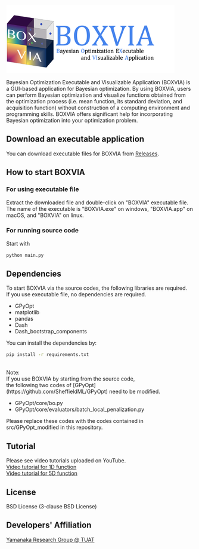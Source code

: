 ![Title](./src/assets/title.png "Title") <br>

Bayesian Optimization Executable and Visualizable Application (BOXVIA) is a GUI-based application for Bayesian optimization. By using BOXVIA, users can perform Bayesian optimization and visualize functions obtained from the optimization process (i.e. mean function, its standard deviation, and acquisition function) without construction of a computing environment and programming skills. BOXVIA offers significant help for incorporating Bayesian optimization into your optimization problem.

## Download an executable application
You can download executable files for BOXVIA from [Releases](https://github.com/Yamanaka-Lab-TUAT/BOXVIA/releases).

## How to start BOXVIA
### For using executable file
Extract the downloaded file and double-click on "BOXVIA" executable file. <br>
The name of the executable is "BOXVIA.exe" on windows, "BOXVIA.app" on macOS, and "BOXVIA" on linux.

### For running source code
 Start with
```bash
python main.py
```

## Dependencies 
To start BOXVIA via the source codes, the following libraries are required. <br>
If you use executable file, no dependencies are required. <br>

- GPyOpt
- matplotlib
- pandas
- Dash
- Dash_bootstrap_components


You can install the dependencies by:
```bash
pip install -r requirements.txt
```
<br>
Note: <br>
If you use BOXVIA by starting from the source code,  <br>
the following two codes of [GPyOpt](https://github.com/SheffieldML/GPyOpt) need to be modified. <br>

- GPyOpt/core/bo.py
- GPyOpt/core/evaluators/batch_local_penalization.py

Please replace these codes with the codes contained in src/GPyOpt_modified in this repository.

## Tutorial
Please see video tutorials uploaded on YouTube. <br>
[Video tutorial for 1D function](https://www.youtube.com/watch?v=ljzGmVSf16U) <br>
[Video tutorial for 5D function](https://www.youtube.com/watch?v=merYNmawvkw)

## License
BSD License (3-clause BSD License)

## Developers' Affiliation
[Yamanaka Research Group @ TUAT](http://web.tuat.ac.jp/~yamanaka/)
